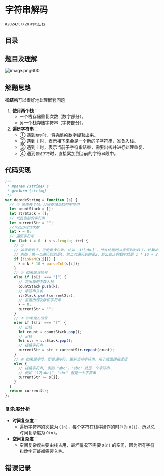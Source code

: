 
# 字符串解码


`#2024/07/28` `#算法/栈` 

## 目录
<!-- toc -->
 ## 题目及理解 

![image.png600](https://832-1310531898.cos.ap-beijing.myqcloud.com/202407280730257.png?imageSlim)

## 解题思路

**栈结构**可以很好地处理嵌套问题
1. **使用两个栈**：
    - 一个栈存储重复次数（数字部分）。
    - 另一个栈存储字符串（字符部分）。
2. **遍历字符串**：
    - ① 遇到`数字`时，将完整的数字提取出来。
    - ② 遇到 `[` 时，表示接下来会是一个新的子字符串，准备入栈。
    - ③ 遇到 `]` 时，表示当前子字符串结束，需要出栈并进行处理重复。
    - ④ 遇到`普通字符`时，直接累加到当前的字符串段中。

## 代码实现

```javascript
/**
 * @param {string} s
 * @return {string}
 */
var decodeString = function (s) {
  // ① 使用两个栈，分别存储倍数和字符串
  let countStack = [];
  let strStack = [];
  // 代表当前的字符串
  let currentStr = "";
  //代表出现的次数
  let k = 0;
  // 遍历字符串
  for (let i = 0; i < s.length; i++) {
    // ①
    // 如果是数字，可能是多位数，比如 "12[abc]"，所有处理两次遍历到的数字，计算出真正的数字
    // 例如：第一次遍历到的是1，第二次遍历到的是2，那么真正的数字就是 1 * 10 + 2 = 12
    if (!isNaN(s[i])) {
      k = k * 10 + parseInt(s[i]);
    }
    // ② 如果是左括号
    else if (s[i] === "[") {
      // 将出现的次数入栈
      countStack.push(k);
      // 字符串入栈
      strStack.push(currentStr);
      // 重置出现次数和字符串
      k = 0;
      currentStr = "";
    }
    // ③ 如果是右括号
    else if (s[i] === "]") {
      // 出栈
      let count = countStack.pop();
      // 出栈
      let str = strStack.pop();
      // 拼接字符串
      currentStr = str + currentStr.repeat(count);
    }
    // ④ 如果是字母，即普通字符，更新当前字符串，用于后面拼接逻辑
    else {
      // 拼接字符串, 例如 "abc"，"abc" 就是一个字符串
      // 例如 "12[abc]"，"abc" 就是一个字符串
      currentStr += s[i];
    }
  }
  return currentStr;
};

```

### 复杂度分析

- **时间复杂度**：
    - 遍历字符串的次数为 `O(n)`，每个字符在栈中操作的时间为 `O(1)`，所以总时间复杂度为 `O(n)`。
- **空间复杂度**：
    - 空间复杂度主要由栈占用，最坏情况下需要 `O(n)` 的空间，因为所有字符和数字可能都需要入栈。

## 错误记录